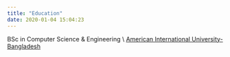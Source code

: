 ```yaml
---
title: "Education"
date: 2020-01-04 15:04:23
---
```


BSc in Computer Science & Engineering
\\
[American International University-Bangladesh][aiub]

[aiub]:     https://www.aiub.edu
